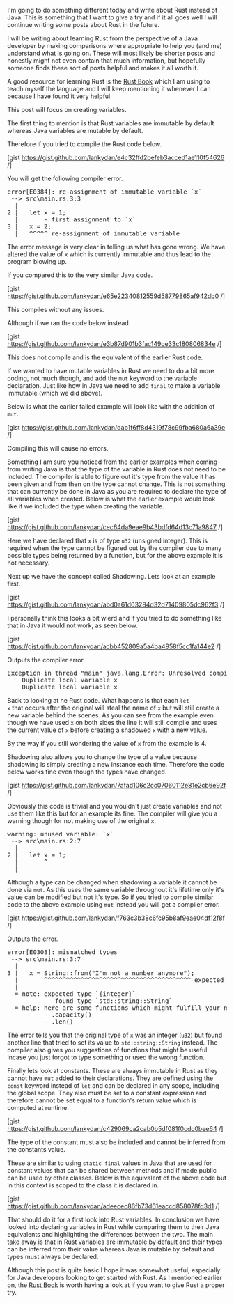 I'm going to do something different today and write about Rust instead of Java. This is something that I want to give a try and if it all goes well I will continue writing some posts about Rust in the future.

I will be writing about learning Rust from the perspective of a Java developer by making comparisons where appropriate to help you (and me) understand what is going on. These will most likely be shorter posts and honestly might not even contain that much information, but hopefully someone finds these sort of posts helpful and makes it all worth it. 

A good resource for learning Rust is the [Rust Book](https://doc.rust-lang.org/book/second-edition/ch01-00-introduction.html) which I am using to teach myself the language and I will keep mentioning it whenever I can because I have found it very helpful.

This post will focus on creating variables. 

The first thing to mention is that Rust variables are immutable by default whereas Java variables are mutable by default. 

Therefore if you tried to compile the Rust code below.

[gist https://gist.github.com/lankydan/e4c32ffd2befeb3acced1ae110f54626 /]

You will get the following compiler error.
<pre>
error[E0384]: re-assignment of immutable variable `x`
 --> src\main.rs:3:3
  |
2 |   let x = 1;
  |       - first assignment to `x`
3 |   x = 2;
  |   ^^^^^ re-assignment of immutable variable
</pre>
The error message is very clear in telling us what has gone wrong. We have altered the value of <code>x</code> which is currently immutable and thus lead to the program blowing up.

If you compared this to the very similar Java code.

[gist https://gist.github.com/lankydan/e65e22340812559d58779865af942db0 /]

This compiles without any issues.

Although if we ran the code below instead.

[gist https://gist.github.com/lankydan/e3b87d901b3fac149ce33c180806834e /]

This does not compile and is the equivalent of the earlier Rust code.

If we wanted to have mutable variables in Rust we need to do a bit more coding, not much though, and add the <code>mut</code> keyword to the variable declaration. Just like how in Java we need to add <code>final</code> to make a variable immutable (which we did above).

Below is what the earlier failed example will look like with the addition of <code>mut</code>.

[gist https://gist.github.com/lankydan/dab1f6ff8d4319f78c99fba680a6a39e /]

Compiling this will cause no errors.

Something I am sure you noticed from the earlier examples when coming from writing Java is that the type of the variable in Rust does not need to be included. The compiler is able to figure out it's type from the value it has been given and from then on the type cannot change. This is not something that can currently be done in Java as you are required to declare the type of all variables when created. Below is what the earlier example would look like if we included the type when creating the variable.

[gist https://gist.github.com/lankydan/cec64da9eae9b43bdfd64d13c71a9847 /]

Here we have declared that <code>x</code> is of type <code>u32</code> (unsigned integer). This is required when the type cannot be figured out by the compiler due to many possible types being returned by a function, but for the above example it is not necessary.

Next up we have the concept called Shadowing. Lets look at an example first.

[gist https://gist.github.com/lankydan/abd0a61d03284d32d71409805dc962f3 /]

I personally think this looks a bit wierd and if you tried to do something like that in Java it would not work, as seen below.

[gist https://gist.github.com/lankydan/acbb452809a5a4ba4958f5cc1fa144e2 /]

Outputs the compiler error.

<pre>
Exception in thread "main" java.lang.Error: Unresolved compilation problems: 
	Duplicate local variable x
	Duplicate local variable x
</pre>

Back to looking at he Rust code. What happens is that each <code>let x</code> that occurs after the original will steal the name of <code>x</code> but will still create a new variable behind the scenes. As you can see from the example even though we have used <code>x</code> on both sides the line it will still compile and uses the current value of <code>x</code> before creating a shadowed <code>x</code> with a new value.

By the way if you still wondering the value of <code>x</code> from the example is 4.

Shadowing also allows you to change the type of a value because shadowing is simply creating a new instance each time. Therefore the code below works fine even though the types have changed.

[gist https://gist.github.com/lankydan/7afad106c2cc07060112e81e2cb6e92f /]

Obviously this code is trivial and you wouldn't just create variables and not use them like this but for an example its fine. The compiler will give you a warning though for not making use of the original <code>x</code>.

<pre>
warning: unused variable: `x`
 --> src\main.rs:2:7
  |
2 |   let x = 1;
  |       ^
  |
</pre>

Although a type can be changed when shadowing a variable it cannot be done via <code>mut</code>. As this uses the same variable throughout it's lifetime only it's value can be modified but not it's type. So if you tried to compile similar code to the above example using <code>mut</code> instead you will get a complier error.

[gist https://gist.github.com/lankydan/f763c3b38c6fc95b8af9eae04df12f8f /]

Outputs the error.

<pre>
error[E0308]: mismatched types
 --> src\main.rs:3:7
  |
3 |   x = String::from("I'm not a number anymore");
  |       ^^^^^^^^^^^^^^^^^^^^^^^^^^^^^^^^^^^^^^^^ expected integral variable, found struct `std::string::String`
  |
  = note: expected type `{integer}`
             found type `std::string::String`
  = help: here are some functions which might fulfill your needs:
          - .capacity()
          - .len()
</pre>

The error tells you that the original type of <code>x</code> was an integer (<code>u32</code>) but found another line that tried to set its value to <code>std::string::String</code> instead. The compiler also gives you suggestions of functions that might be useful incase you just forgot to type something or used the wrong function.

Finally lets look at constants. These are always immutable in Rust as they cannot have <code>mut</code> added to their declarations. They are defined using the <code>const</code> keyword instead of <code>let</code> and can be declared in any scope, including the global scope. They also must be set to a constant expression and therefore cannot be set equal to a function's return value which is computed at runtime.

[gist https://gist.github.com/lankydan/c429069ca2cab0b5df081f0cdc0bee64 /]

The type of the constant must also be included and cannot be inferred from the constants value.

These are similar to using <code>static final</code> values in Java that are used for constant values that can be shared between methods and if made public can be used by other classes. Below is the equivalent of the above code but in this context is scoped to the class it is declared in.

[gist https://gist.github.com/lankydan/adeecec86fb73d61eaccd858078fd3d1 /]

That should do it for a first look into Rust variables. In conclusion we have looked into declaring variables in Rust while comparing them to their Java equivalents and highlighting the differences between the two. The main take away is that in Rust variables are immutable by default and their types can be inferred from their value whereas Java is mutable by default and types must always be declared.

Although this post is quite basic I hope it was somewhat useful, especially for Java developers looking to get started with Rust. As I mentioned earlier on, the [Rust Book](https://doc.rust-lang.org/book/second-edition/ch01-00-introduction.html) is worth having a look at if you want to give Rust a proper try.




